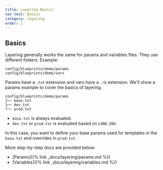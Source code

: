 ```yaml
---
title: Layering Basics
nav_text: Basics
category: layering
order: 1
---
```


## Basics

Layering generally works the same for params and variables files. They use different folders. Example:

    config/blueprints/demo/params
    config/blueprints/demo/vars

Params have a `.txt` extension and vars have a `.rb` extension. We'll show a params example to cover the basics of layering.

    config/blueprints/demo/params
    ├── base.txt
    ├── dev.txt
    └── prod.txt

* `base.txt` is always evaluated.
* `dev.txt` or `prod.txt` is evaluated based on `LONO_ENV`.

In this case, you want to define your base params used for templates in the `base.txt` and overrides in `prod.txt`.

More step-by-step docs are provided below:

* [Params]({% link _docs/layering/params.md %})
* [Variables]({% link _docs/layering/variables.md %})
